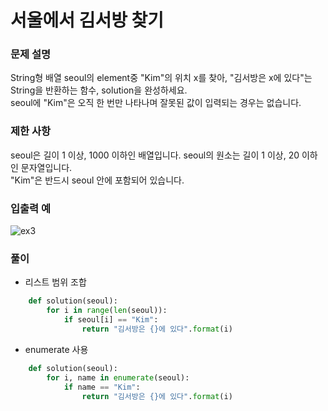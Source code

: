 # 서울에서 김서방 찾기

### 문제 설명
String형 배열 seoul의 element중 "Kim"의 위치 x를 찾아, "김서방은 x에 있다"는 String을 반환하는 함수, solution을 완성하세요.      
seoul에 "Kim"은 오직 한 번만 나타나며 잘못된 값이 입력되는 경우는 없습니다.        

### 제한 사항
seoul은 길이 1 이상, 1000 이하인 배열입니다.
seoul의 원소는 길이 1 이상, 20 이하인 문자열입니다.          
"Kim"은 반드시 seoul 안에 포함되어 있습니다.          

### 입출력 예
![ex3](https://user-images.githubusercontent.com/63505110/129732484-28eb8a37-75f8-4ffb-ae35-a1597eae1fc8.GIF)

### 풀이
+ 리스트 범위 조합
```python
    def solution(seoul):
        for i in range(len(seoul)):
            if seoul[i] == "Kim":
                return "김서방은 {}에 있다".format(i)
```       
+ enumerate 사용
```python
    def solution(seoul):
        for i, name in enumerate(seoul):
            if name == "Kim":
                return "김서방은 {}에 있다".format(i)
```
